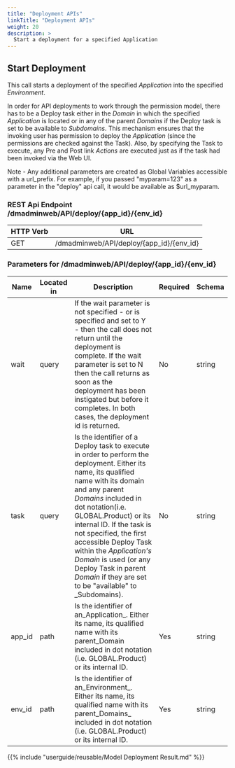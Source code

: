 ```yaml
---
title: "Deployment APIs"
linkTitle: "Deployment APIs"
weight: 20
description: >
  Start a deployment for a specified Application
---
```


## Start Deployment

This call starts a deployment of the specified _Application_ into the specified _Environment_.

In order for API deployments to work through the permission model, there has to be a Deploy task either in the _Domain_ in which the specified _Application_ is located or in any of the parent _Domains_ if the Deploy task is set to be available to _Subdomains_. This mechanism ensures that the invoking user has permission to deploy the _Application_ (since the permissions are checked against the Task). Also, by specifying the Task to execute, any Pre and Post link _Actions_ are executed just as if the task had been invoked via the Web UI.

Note - Any additional parameters are created as Global Variables accessible with a url_prefix. For example, if you passed "myparam=123" as a parameter in the "deploy" api call, it would be available as $url_myparam.

### REST Api Endpoint /dmadminweb/API/deploy/{app_id}/{env_id}

| HTTP Verb | URL                                      |
|-----------|------------------------------------------|
| GET       | /dmadminweb/API/deploy/{app_id}/{env_id} |

### Parameters for /dmadminweb/API/deploy/{app_id}/{env_id}

| Name   | Located in | Description                                                                                                                                                                                                                                                                                                                                                                                                                           | Required | Schema |
|--------|------------|---------------------------------------------------------------------------------------------------------------------------------------------------------------------------------------------------------------------------------------------------------------------------------------------------------------------------------------------------------------------------------------------------------------------------------------|----------|--------|
| wait   | query      | If the wait parameter is not specified - or is specified and set to Y - then the call does not return until the deployment is complete. If the wait parameter is set to N then the call returns as soon as the deployment has been instigated but before it completes. In both cases, the deployment id is returned.                                                                                                                  | No       | string |
| task   | query      | Is the identifier of a Deploy task to execute in order to perform the deployment. Either its name, its qualified name with its domain and any parent _Domains_ included in dot notation(i.e. GLOBAL.Product) or its internal ID. If the task is not specified, the first accessible Deploy Task within the _Application's_ _Domain_ is used (or any Deploy Task in parent _Domain_ if they are set to be "available" to _Subdomains). | No       | string |
| app_id | path       | Is the identifier of an_Application_. Either its name, its qualified name with its parent_Domain included in dot notation (i.e. GLOBAL.Product) or its internal ID.                                                                                                                                                                                                                                                                   | Yes      | string |
| env_id | path       | Is the identifier of an_Environment_. Either its name, its qualified name with its parent_Domains_ included in dot notation (i.e. GLOBAL.Product) or its internal ID.                                                                                                                                                                                                                                                                 | Yes      | string |

{{% include "userguide/reusable/Model Deployment Result.md" %}}
